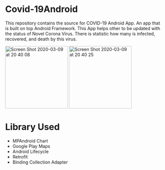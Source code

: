 # Covid-19Android
This repository contains the source for COVID-19 Android App. An app that is built on top Android Framework. 
This App helps other to be updated with the status of Novel Corona Virus. There is statistic how many is infected, recovered, and death by this virus.

<span>
<img width="200" alt="Screen Shot 2020-03-09 at 20 40 08" src="https://user-images.githubusercontent.com/17944191/76218130-3be02700-6246-11ea-85fa-64cdb69c728f.png">
 
<img width="200" alt="Screen Shot 2020-03-09 at 20 40 25" src="https://user-images.githubusercontent.com/17944191/76218159-4ef2f700-6246-11ea-82ab-70e54cdca92a.png">
</span>


# Library Used
- MPAndroid Chart
- Google Play Maps
- Android Lifecycle
- Retrofit
- Binding Collection Adapter
